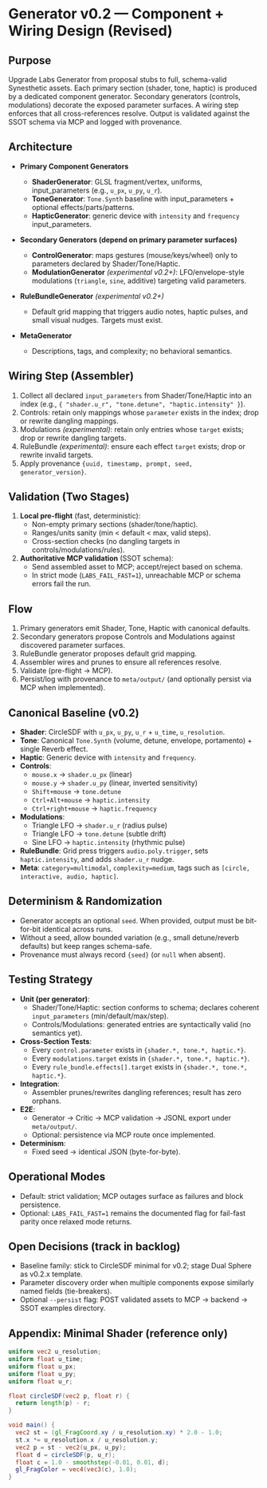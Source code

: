 # Generator v0.2 — Component + Wiring Design (Revised)

## Purpose
Upgrade Labs Generator from proposal stubs to full, schema-valid Synesthetic assets. Each primary section (shader, tone, haptic) is produced by a dedicated component generator. Secondary generators (controls, modulations) decorate the exposed parameter surfaces. A wiring step enforces that all cross-references resolve. Output is validated against the SSOT schema via MCP and logged with provenance.

## Architecture
- **Primary Component Generators**
  - **ShaderGenerator**: GLSL fragment/vertex, uniforms, input_parameters (e.g., `u_px`, `u_py`, `u_r`).
  - **ToneGenerator**: `Tone.Synth` baseline with input_parameters + optional effects/parts/patterns.
  - **HapticGenerator**: generic device with `intensity` and `frequency` input_parameters.

- **Secondary Generators (depend on primary parameter surfaces)**
  - **ControlGenerator**: maps gestures (mouse/keys/wheel) only to parameters declared by Shader/Tone/Haptic.
  - **ModulationGenerator** *(experimental v0.2+)*: LFO/envelope-style modulations (`triangle`, `sine`, additive) targeting valid parameters.

- **RuleBundleGenerator** *(experimental v0.2+)*
  - Default grid mapping that triggers audio notes, haptic pulses, and small visual nudges. Targets must exist.

- **MetaGenerator**
  - Descriptions, tags, and complexity; no behavioral semantics.

## Wiring Step (Assembler)
1. Collect all declared `input_parameters` from Shader/Tone/Haptic into an index (e.g., `{ "shader.u_r", "tone.detune", "haptic.intensity" }`).
2. Controls: retain only mappings whose `parameter` exists in the index; drop or rewrite dangling mappings.
3. Modulations *(experimental)*: retain only entries whose `target` exists; drop or rewrite dangling targets.
4. RuleBundle *(experimental)*: ensure each effect `target` exists; drop or rewrite invalid targets.
5. Apply provenance `{uuid, timestamp, prompt, seed, generator_version}`.

## Validation (Two Stages)
1. **Local pre-flight** (fast, deterministic):
   - Non-empty primary sections (shader/tone/haptic).
   - Ranges/units sanity (min < default < max, valid steps).
   - Cross-section checks (no dangling targets in controls/modulations/rules).
2. **Authoritative MCP validation** (SSOT schema):
   - Send assembled asset to MCP; accept/reject based on schema.
   - In strict mode (`LABS_FAIL_FAST=1`), unreachable MCP or schema errors fail the run.

## Flow
1. Primary generators emit Shader, Tone, Haptic with canonical defaults.
2. Secondary generators propose Controls and Modulations against discovered parameter surfaces.
3. RuleBundle generator proposes default grid mapping.
4. Assembler wires and prunes to ensure all references resolve.
5. Validate (pre-flight → MCP).
6. Persist/log with provenance to `meta/output/` (and optionally persist via MCP when implemented).

## Canonical Baseline (v0.2)
- **Shader**: CircleSDF with `u_px`, `u_py`, `u_r` + `u_time`, `u_resolution`.
- **Tone**: Canonical `Tone.Synth` (volume, detune, envelope, portamento) + single Reverb effect.
- **Haptic**: Generic device with `intensity` and `frequency`.
- **Controls**:
  - `mouse.x` → `shader.u_px` (linear)
  - `mouse.y` → `shader.u_py` (linear, inverted sensitivity)
  - `Shift+mouse` → `tone.detune`
  - `Ctrl+Alt+mouse` → `haptic.intensity`
  - `Ctrl+right+mouse` → `haptic.frequency`
- **Modulations**:
  - Triangle LFO → `shader.u_r` (radius pulse)
  - Triangle LFO → `tone.detune` (subtle drift)
  - Sine LFO → `haptic.intensity` (rhythmic pulse)
- **RuleBundle**: Grid press triggers `audio.poly.trigger`, sets `haptic.intensity`, and adds `shader.u_r` nudge.
- **Meta**: `category=multimodal`, `complexity=medium`, tags such as `[circle, interactive, audio, haptic]`.

## Determinism & Randomization
- Generator accepts an optional `seed`. When provided, output must be bit-for-bit identical across runs.
- Without a seed, allow bounded variation (e.g., small detune/reverb defaults) but keep ranges schema-safe.
- Provenance must always record `{seed}` (or `null` when absent).

## Testing Strategy
- **Unit (per generator)**:
  - Shader/Tone/Haptic: section conforms to schema; declares coherent `input_parameters` (min/default/max/step).
  - Controls/Modulations: generated entries are syntactically valid (no semantics yet).
- **Cross-Section Tests**:
  - Every `control.parameter` exists in `{shader.*, tone.*, haptic.*}`.
  - Every `modulations.target` exists in `{shader.*, tone.*, haptic.*}`.
  - Every `rule_bundle.effects[].target` exists in `{shader.*, tone.*, haptic.*}`.
- **Integration**:
  - Assembler prunes/rewrites dangling references; result has zero orphans.
- **E2E**:
  - Generator → Critic → MCP validation → JSONL export under `meta/output/`.
  - Optional: persistence via MCP route once implemented.
- **Determinism**:
  - Fixed seed → identical JSON (byte-for-byte).

## Operational Modes
- Default: strict validation; MCP outages surface as failures and block persistence.
- Optional: `LABS_FAIL_FAST=1` remains the documented flag for fail-fast parity once relaxed mode returns.

## Open Decisions (track in backlog)
- Baseline family: stick to CircleSDF minimal for v0.2; stage Dual Sphere as v0.2.x template.
- Parameter discovery order when multiple components expose similarly named fields (tie-breakers).
- Optional `--persist` flag: POST validated assets to MCP → backend → SSOT examples directory.

## Appendix: Minimal Shader (reference only)
```glsl
uniform vec2 u_resolution;
uniform float u_time;
uniform float u_px;
uniform float u_py;
uniform float u_r;

float circleSDF(vec2 p, float r) {
  return length(p) - r;
}

void main() {
  vec2 st = (gl_FragCoord.xy / u_resolution.xy) * 2.0 - 1.0;
  st.x *= u_resolution.x / u_resolution.y;
  vec2 p = st - vec2(u_px, u_py);
  float d = circleSDF(p, u_r);
  float c = 1.0 - smoothstep(-0.01, 0.01, d);
  gl_FragColor = vec4(vec3(c), 1.0);
}
```
